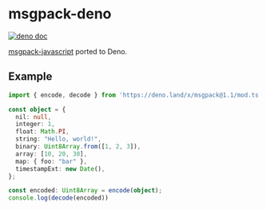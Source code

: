 # msgpack-deno
[![deno doc](https://doc.deno.land/badge.svg)](https://doc.deno.land/https/deno.land/x/msgpack@1.1/mod.ts)

[msgpack-javascript](https://github.com/msgpack/msgpack-javascript) ported to Deno.

## Example

```typescript
import { encode, decode } from 'https://deno.land/x/msgpack@1.1/mod.ts';

const object = {
  nil: null,
  integer: 1,
  float: Math.PI,
  string: "Hello, world!",
  binary: Uint8Array.from([1, 2, 3]),
  array: [10, 20, 30],
  map: { foo: "bar" },
  timestampExt: new Date(),
};

const encoded: Uint8Array = encode(object);
console.log(decode(encoded))

```
